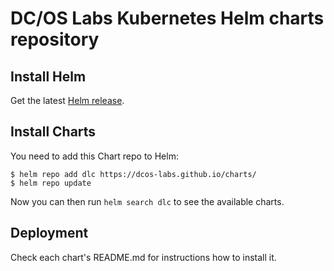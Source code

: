# DC/OS Labs Kubernetes Helm charts repository 

## Install Helm

Get the latest [Helm release](https://github.com/kubernetes/helm#install).


## Install Charts

You need to add this Chart repo to Helm:
```console
$ helm repo add dlc https://dcos-labs.github.io/charts/
$ helm repo update
```
Now you can then run `helm search dlc` to see the available charts.

## Deployment

Check each chart's README.md for instructions how to install it.
